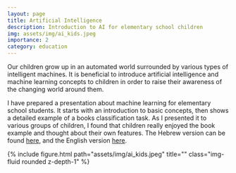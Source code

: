 ```yaml
---
layout: page
title: Artificial Intelligence
description: Introduction to AI for elementary school children 
img: assets/img/ai_kids.jpeg
importance: 2
category: education
---
```


Our children grow up in an automated world surrounded by various types of intelligent machines. It is beneficial to introduce artificial intelligence and machine learning concepts to children in order to raise their awareness of the changing world around them. 

I have prepared a presentation about machine learning for elementary school students. It starts with an introduction to basic concepts, then shows a detailed example of a books classification task. As I presented it to various groups of 
children, I found that children really enjoyed the book example and thought about their own features. The Hebrew version can be found <a href="/al-folio/assets/pdf/ML_amit.pdf">here</a>, and the English version <a href="/al-folio/assets/pdf/ML_amit_eng.pdf">here</a>. 



<div class="row">
    <div class="col"></div>
    <div class="col-sm mt-3 mt-md-0">
        {% include figure.html path="assets/img/ai_kids.jpeg" title="" class="img-fluid rounded z-depth-1" %}
    </div>
    <div class="col"></div>
</div>
